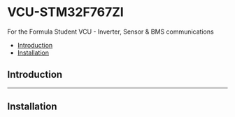 # VCU-STM32F767ZI
For the Formula Student VCU - Inverter, Sensor &amp; BMS communications


<!-- START doctoc generated TOC please keep comment here to allow auto update -->
<!-- DON'T EDIT THIS SECTION, INSTEAD RE-RUN doctoc TO UPDATE -->

- [Introduction](#introduction)
- [Installation](#installation)

<!-- END doctoc generated TOC please keep comment here to allow auto update -->

## Introduction



____________________
## Installation
